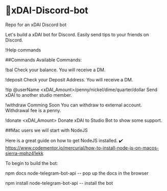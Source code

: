 # 🤖xDAI-Discord-bot
Repo for an xDAI Discord bot

Let's build a xDAI bot for Discord. Easily send tips to your friends on Discord.


!Help commands

##Commands
Available Commands:

!bal
Check your balance. You will receive a DM.

!deposit
Check your Deposit Address. You will receive a DM.

!tip @userName <xDAI_Amount>/penny/nickel/dime/quarter/dollar
Send xDAI to another studio member.

!withdraw Comming Soon
You can withdraw to external account. Withdrawal fee is a penny.

!donate <xDAI_Amount>
Donate xDAI to Studio Bot to show some support.




##Mac users we will start with NodeJS

Here is a great guide on how to get NodeJS installed.
✔️ https://www.codementor.io/mercurial/how-to-install-node-js-on-macos-sierra-mphz41ekk

To begin to build the bot:

npm docs node-telegram-bot-api -- pop up the docs in the browser

npm install node-telegram-bot-api -- install the bot
